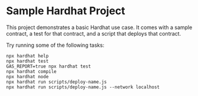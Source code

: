 # Sample Hardhat Project

This project demonstrates a basic Hardhat use case. It comes with a sample contract, a test for that contract, and a script that deploys that contract.

Try running some of the following tasks:

```shell
npx hardhat help
npx hardhat test
GAS_REPORT=true npx hardhat test
npx hardhat compile
npx hardhat node
npx hardhat run scripts/deploy-name.js
npx hardhat run scripts/deploy-name.js --network localhost
```
